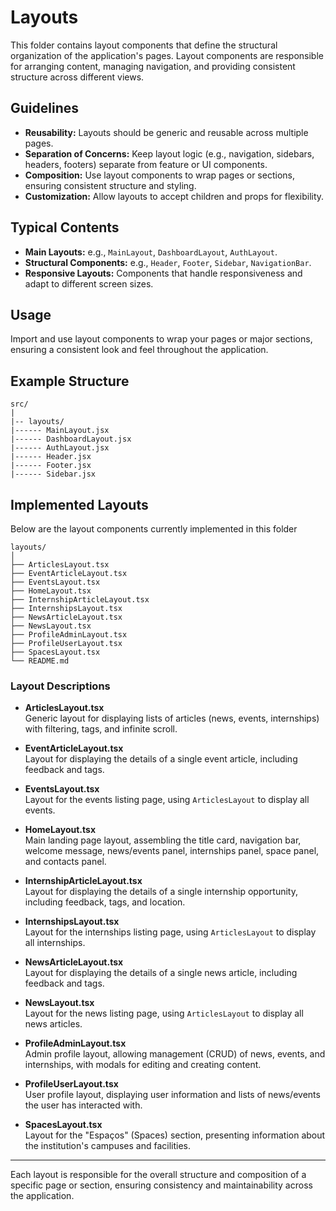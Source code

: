 # Layouts

This folder contains layout components that define the structural organization of the application's pages. Layout components are responsible for arranging content, managing navigation, and providing consistent structure across different views.

## Guidelines

- **Reusability:** Layouts should be generic and reusable across multiple pages.
- **Separation of Concerns:** Keep layout logic (e.g., navigation, sidebars, headers, footers) separate from feature or UI components.
- **Composition:** Use layout components to wrap pages or sections, ensuring consistent structure and styling.
- **Customization:** Allow layouts to accept children and props for flexibility.

## Typical Contents

- **Main Layouts:** e.g., `MainLayout`, `DashboardLayout`, `AuthLayout`.
- **Structural Components:** e.g., `Header`, `Footer`, `Sidebar`, `NavigationBar`.
- **Responsive Layouts:** Components that handle responsiveness and adapt to different screen sizes.

## Usage

Import and use layout components to wrap your pages or major sections, ensuring a consistent look and feel throughout the application.

## Example Structure

```
src/
|
|-- layouts/
|------ MainLayout.jsx
|------ DashboardLayout.jsx
|------ AuthLayout.jsx
|------ Header.jsx
|------ Footer.jsx
|------ Sidebar.jsx
```

## Implemented Layouts

Below are the layout components currently implemented in this folder

```
layouts/
│
├── ArticlesLayout.tsx
├── EventArticleLayout.tsx
├── EventsLayout.tsx
├── HomeLayout.tsx
├── InternshipArticleLayout.tsx
├── InternshipsLayout.tsx
├── NewsArticleLayout.tsx
├── NewsLayout.tsx
├── ProfileAdminLayout.tsx
├── ProfileUserLayout.tsx
├── SpacesLayout.tsx
└── README.md
```

### Layout Descriptions

- **ArticlesLayout.tsx**  
  Generic layout for displaying lists of articles (news, events, internships) with filtering, tags, and infinite scroll.

- **EventArticleLayout.tsx**  
  Layout for displaying the details of a single event article, including feedback and tags.

- **EventsLayout.tsx**  
  Layout for the events listing page, using `ArticlesLayout` to display all events.

- **HomeLayout.tsx**  
  Main landing page layout, assembling the title card, navigation bar, welcome message, news/events panel, internships panel, space panel, and contacts panel.

- **InternshipArticleLayout.tsx**  
  Layout for displaying the details of a single internship opportunity, including feedback, tags, and location.

- **InternshipsLayout.tsx**  
  Layout for the internships listing page, using `ArticlesLayout` to display all internships.

- **NewsArticleLayout.tsx**  
  Layout for displaying the details of a single news article, including feedback and tags.

- **NewsLayout.tsx**  
  Layout for the news listing page, using `ArticlesLayout` to display all news articles.

- **ProfileAdminLayout.tsx**  
  Admin profile layout, allowing management (CRUD) of news, events, and internships, with modals for editing and creating content.

- **ProfileUserLayout.tsx**  
  User profile layout, displaying user information and lists of news/events the user has interacted with.

- **SpacesLayout.tsx**  
  Layout for the "Espaços" (Spaces) section, presenting information about the institution's campuses and facilities.

---

Each layout is responsible for the overall structure and composition of a specific page or section, ensuring consistency and maintainability across the application.
